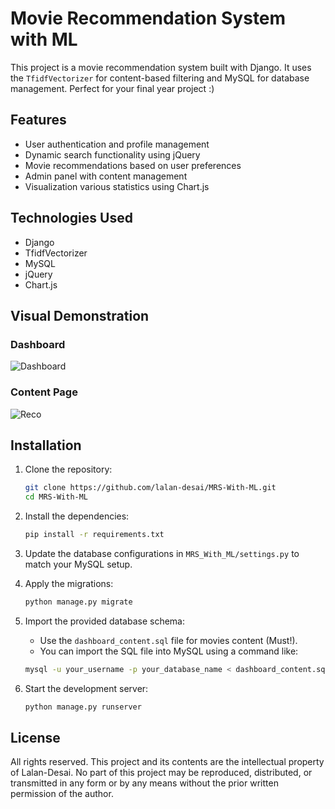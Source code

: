 # Movie Recommendation System with ML

This project is a movie recommendation system built with Django. It uses the `TfidfVectorizer` for content-based filtering and MySQL for database management. Perfect for your final year project :)

## Features

- User authentication and profile management
- Dynamic search functionality using jQuery
- Movie recommendations based on user preferences
- Admin panel with content management
- Visualization various statistics using Chart.js

## Technologies Used

- Django
- TfidfVectorizer
- MySQL
- jQuery
- Chart.js

## Visual Demonstration

### Dashboard
![Dashboard](https://github.com/user-attachments/assets/0d99a36e-29da-42fa-8266-63f938ce8a9b)

### Content Page
![Reco](https://github.com/user-attachments/assets/a7dbb8b1-1a5a-4399-bec0-80730884c79a)

## Installation

1. Clone the repository:
   ```sh
   git clone https://github.com/lalan-desai/MRS-With-ML.git
   cd MRS-With-ML
   ```
2. Install the dependencies:
   ```sh
   pip install -r requirements.txt
   ```
3. Update the database configurations in `MRS_With_ML/settings.py` to match your MySQL setup.
4. Apply the migrations:
	```sh
	python manage.py migrate
	```
5. Import the provided database schema:
	- Use the `dashboard_content.sql` file for movies content (Must!).
	- You can import the SQL file into MySQL using a command like:
	```sh
	mysql -u your_username -p your_database_name < dashboard_content.sql
	```
 
6. Start the development server:
	```sh
	python manage.py runserver
	```

## License

All rights reserved. This project and its contents are the intellectual property of Lalan-Desai. No part of this project may be reproduced, distributed, or transmitted in any form or by any means without the prior written permission of the author.

